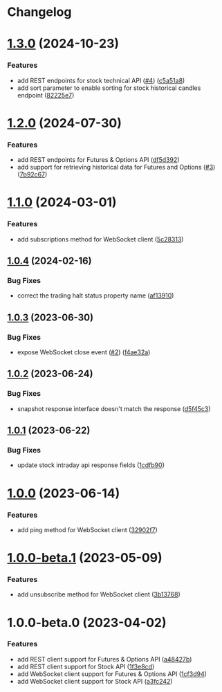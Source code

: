 # Changelog

# [1.3.0](https://github.com/fugle-dev/fugle-marketdata-node/compare/v1.2.0...v1.3.0) (2024-10-23)


### Features

* add REST endpoints for stock technical API ([#4](https://github.com/fugle-dev/fugle-marketdata-node/issues/4)) ([c5a51a8](https://github.com/fugle-dev/fugle-marketdata-node/commit/c5a51a8cd96a7aa069b11326231f4711484e48fc))
* add sort parameter to enable sorting for stock historical candles endpoint ([82225e7](https://github.com/fugle-dev/fugle-marketdata-node/commit/82225e7f9a414f1a6bf66e4cad03a2d675724b3b))

# [1.2.0](https://github.com/fugle-dev/fugle-marketdata-node/compare/v1.1.0...v1.2.0) (2024-07-30)


### Features

* add REST endpoints for Futures & Options API ([df5d392](https://github.com/fugle-dev/fugle-marketdata-node/commit/df5d3927f1b03cabe9d8bad6b7c8aa20710a63f6))
* add support for retrieving historical data for Futures and Options ([#3](https://github.com/fugle-dev/fugle-marketdata-node/issues/3)) ([7b92c67](https://github.com/fugle-dev/fugle-marketdata-node/commit/7b92c67eb97bd655266f23d907f670ea1f0792c4))

# [1.1.0](https://github.com/fugle-dev/fugle-marketdata-node/compare/v1.0.4...v1.1.0) (2024-03-01)


### Features

* add subscriptions method for WebSocket client ([5c28313](https://github.com/fugle-dev/fugle-marketdata-node/commit/5c28313da0d539ad9e7dd1e23ec2d83770fd6391))

## [1.0.4](https://github.com/fugle-dev/fugle-marketdata-node/compare/v1.0.3...v1.0.4) (2024-02-16)


### Bug Fixes

* correct the trading halt status property name ([af13910](https://github.com/fugle-dev/fugle-marketdata-node/commit/af139108f59254031f5e2092820262436a2c7b94))

## [1.0.3](https://github.com/fugle-dev/fugle-marketdata-node/compare/v1.0.2...v1.0.3) (2023-06-30)


### Bug Fixes

* expose WebSocket close event ([#2](https://github.com/fugle-dev/fugle-marketdata-node/issues/2)) ([f4ae32a](https://github.com/fugle-dev/fugle-marketdata-node/commit/f4ae32a231439948336a49e37c929254a5322fb2))

## [1.0.2](https://github.com/fugle-dev/fugle-marketdata-node/compare/v1.0.1...v1.0.2) (2023-06-24)


### Bug Fixes

* snapshot response interface doesn't match the response ([d5f45c3](https://github.com/fugle-dev/fugle-marketdata-node/commit/d5f45c39d9f487f53659be4fb5cb804bfa18d46b))

## [1.0.1](https://github.com/fugle-dev/fugle-marketdata-node/compare/v1.0.0...v1.0.1) (2023-06-22)


### Bug Fixes

* update stock intraday api response fields ([1cdfb90](https://github.com/fugle-dev/fugle-marketdata-node/commit/1cdfb905e52b576e725c0272275a7e6e81d3a345))

# [1.0.0](https://github.com/fugle-dev/fugle-marketdata-node/compare/v1.0.0-beta.1...v1.0.0) (2023-06-14)


### Features

* add ping method for WebSocket client ([32902f7](https://github.com/fugle-dev/fugle-marketdata-node/commit/32902f7c679f262fd67053b59e088c05ad0db9c7))

# [1.0.0-beta.1](https://github.com/fugle-dev/fugle-marketdata-node/compare/v1.0.0-beta.0...v1.0.0-beta.1) (2023-05-09)


### Features

* add unsubscribe method for WebSocket client ([3b13768](https://github.com/fugle-dev/fugle-marketdata-node/commit/3b13768825998ba9696c131db41a92e55f6b6bf9))

# 1.0.0-beta.0 (2023-04-02)


### Features

* add REST client support for Futures & Options API ([a48427b](https://github.com/fugle-dev/fugle-marketdata-node/commit/a48427b857c79235093d54fcda2257a3ad09b5a3))
* add REST client support for Stock API ([1f3e8cd](https://github.com/fugle-dev/fugle-marketdata-node/commit/1f3e8cd74a01d3cb7f2945d5c21c76bba9006a21))
* add WebSocket client support for Futures & Options API ([1cf3d94](https://github.com/fugle-dev/fugle-marketdata-node/commit/1cf3d94784373e455defa5b13aa1af9c045706a1))
* add WebSocket client support for Stock API ([a3fc242](https://github.com/fugle-dev/fugle-marketdata-node/commit/a3fc242242df178513fd57ff011367fe03367e07))